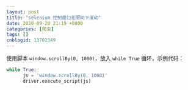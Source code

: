 ```yaml
---
layout: post
title: "selenium 控制窗口无限向下滚动"
date: 2020-09-20 21:19 +0800
categories: [爬虫]
tags: []
cnblogid: 13702349
---
```


使用脚本 `window.scrollBy(0, 1000)`，放入 `while True` 循环，示例代码：

```py
while True:
      js = 'window.scrollBy(0, 1000)'
      driver.execute_script(js)
```

